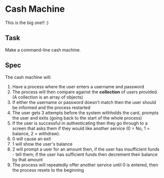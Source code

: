 # Cash Machine

This is the big one!! :)

## Task
Make a command-line cash machine.

## Spec
The cash machine will:
1. Have a process where the user enters a username and password
2. The process will then compare against the **collection** of users provided. (A collection is an array of objects)
3. If either the username or password doesn't match then the user should be informed and the process restarted
4. The user gets 3 attempts before the system withholds the card, prompts the user and exits (going back to the start of the whole process)
5. If the user is successful in authenticating then they go through to a screen that asks them if they would like another service (0 = No, 1 = balance, 2 = withdraw).
6. 0 will cause an exit
7. 1 will show the user's balance
8. 2 will prompt a user for an amount then, if the user has insufficient funds - tell them; if the user has sufficient funds then decrement their balance by that amount
9. The process will repeatedly offer another service until 0 is entered, then the process resets to the beginning
